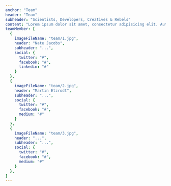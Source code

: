 ```yaml
---
anchor: "Team"
header: "Team"
subheader: "Scientists, Developers, Creatives & Rebels"
content: "Lorem ipsum dolor sit amet, consectetur adipisicing elit. Aut eaque, laboriosam veritatis, quos non quis ad perspiciatis, totam corporis ea, alias ut unde."
teamMember: [
  {
    imageFileName: "team/1.jpg",
    header: "Nate Jacobs",
    subheader: "...",
    social: {
      twitter: "#",
      facebook: "#",
      linkedin: "#"
    }
  },
  {
    imageFileName: "team/2.jpg",
    header: "Martin Etzrodt",
    subheader: "...",
    social: {
      twitter: "#",
      facebook: "#",
      medium: "#"
    }
  },
  {
    imageFileName: "team/3.jpg",
    header: "...",
    subheader: "...",
    social: {
      twitter: "#",
      facebook: "#",
      medium: "#"
    }
  },
]
---
```

